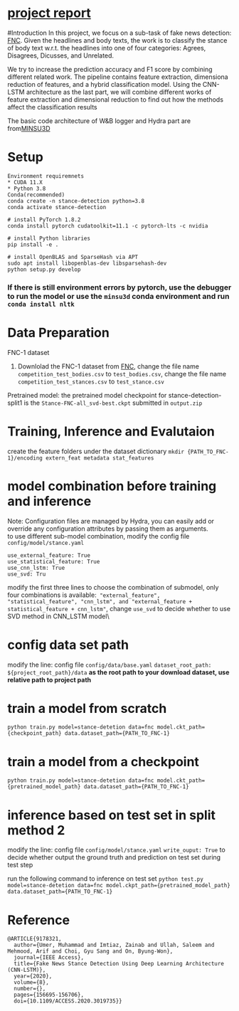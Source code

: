 # [project report](https://drive.google.com/file/d/1WoNK3m2clUxOPQhgcbPMPqQlHoHKHI1A/view?usp=sharing)

#Introduction
In this project, we focus on a sub-task of fake news detection: [FNC]("http://www.fakenewschallenge.org/"). Given the headlines and body texts, the work is to classify the stance of body text w.r.t. the headlines into one of four categories: Agrees, Disagrees, Dicusses, and Unrelated.

We try to increase the prediction accuracy and F1 score by combining different related work. The pipeline contains feature extraction, dimensiona reduction of features, and a hybrid classification model. Using the CNN-LSTM architecture as the last part, we will combine different works of feature extraction and dimensional reduction to find out how the methods affect the classification results

The basic code architecture of W&B logger and Hydra part are from[MINSU3D](https://github.com/3dlg-hcvc/minsu3d)

# Setup
```shell
Environment requiremnets
* CUDA 11.X
* Python 3.8
Conda(recommended)
conda create -n stance-detection python=3.8
conda activate stance-detection

# install PyTorch 1.8.2
conda install pytorch cudatoolkit=11.1 -c pytorch-lts -c nvidia

# install Python libraries
pip install -e .

# install OpenBLAS and SparseHash via APT
sudo apt install libopenblas-dev libsparsehash-dev
python setup.py develop
```

### If there is still environment errors by pytorch, use the debugger to run the model or use the `minsu3d` conda environment and run `conda install nltk`

# Data Preparation
FNC-1 dataset
1. Downlolad the FNC-1 dataset from [FNC](https://github.com/FakeNewsChallenge/fnc-1), change the file name `competition_test_bodies.csv` to `test_bodies.csv`, change the file name `competition_test_stances.csv` to `test_stance.csv`

Pretrained model:
the pretrained model checkpoint for stance-detection-split1 is the `Stance-FNC-all_svd-best.ckpt` submitted in `output.zip`

# Training, Inference and Evalutaion
create the feature folders under the dataset dictionary
`mkdir {PATH_TO_FNC-1}/encoding extern_feat metadata stat_features`
# model combination before training and inference
Note: Configuration files are managed by Hydra, you can easily add or override any configuration attributes by passing them as arguments.\
to use different sub-model combination, modify the config file `config/model/stance.yaml`
```shell
use_external_feature: True
use_statistical_feature: True
use_cnn_lstm: True
use_svd: Tru
```
modify the first three lines to choose the combination of submodel, only four combinations is available:` "external_feature", "statistical_feature", "cnn_lstm", and "external_feature + statistical_feature + cnn_lstm"`, change `use_svd` to decide whether to use SVD method in CNN_LSTM model\

# config data set path
modify the line: config file `config/data/base.yaml`
`dataset_root_path: ${project_root_path}/data`
**as the root path to your download dataset, use relative path to project path**

# train a model from scratch
`python train.py model=stance-detetion data=fnc model.ckt_path={checkpoint_path} data.dataset_path={PATH_TO_FNC-1}`

# train a model from a checkpoint
`python train.py model=stance-detetion data=fnc model.ckt_path={pretrained_model_path} data.dataset_path={PATH_TO_FNC-1}`

# inference based on test set in split method 2 

modify the line: config file `config/model/stance.yaml`
`write_ouput: True`   to decide whether output the ground truth and prediction on test set during test step

run the following command to inference on test set
`python test.py model=stance-detetion data=fnc model.ckpt_path={pretrained_model_path} data.dataset_path={PATH_TO_FNC-1}`

# Reference
```
@ARTICLE{9178321,
  author={Umer, Muhammad and Imtiaz, Zainab and Ullah, Saleem and Mehmood, Arif and Choi, Gyu Sang and On, Byung-Won},
  journal={IEEE Access}, 
  title={Fake News Stance Detection Using Deep Learning Architecture (CNN-LSTM)}, 
  year={2020},
  volume={8},
  number={},
  pages={156695-156706},
  doi={10.1109/ACCESS.2020.3019735}}
  
```
